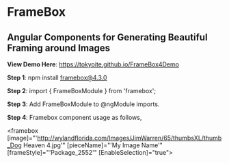<h1>FrameBox</h1>

<h2>Angular Components for Generating Beautiful Framing around Images</h2>

<b>View Demo Here</b>: https://tokyoite.github.io/FrameBox4Demo

<b>Step 1</b>: npm install framebox@4.3.0

<b>Step 2</b>: import { FrameBoxModule } from 'framebox';

<b>Step 3</b>: Add FrameBoxModule to @ngModule imports.

<b>Step 4</b>: Framebox component usage as follows,

<framebox [image]="'http://wylandflorida.com/Images/JimWarren/65/thumbsXL/thumb_Dog Heaven 4.jpg'" [pieceName]="'My Image Name'" [frameStyle]="'Package_2552'" [EnableSelection]="true">
